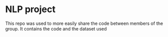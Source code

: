 # NLP project

 This repo was used to more easily share the code between members of the group. It contains the code and the dataset used

